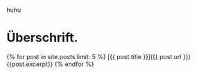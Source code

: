 huhu
# Überschrift. #
{% for post in site.posts limit: 5 %}
[{{ post.title }}]({{ post.url }})
{{post.excerpt}}
{% endfor %}
